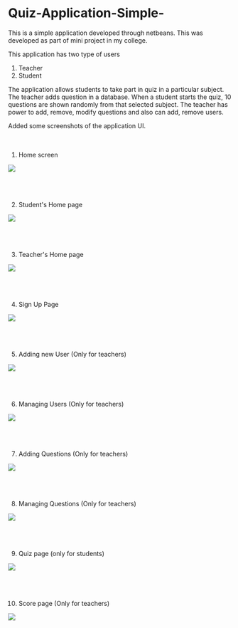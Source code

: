 # Quiz-Application-Simple-

This is a simple application developed through netbeans. This was developed as part of mini project in my college.

This application has two type of users
  1. Teacher
  2. Student
  
The application allows students to take part in quiz in a particular subject. The teacher adds question in a database. When a student starts the quiz, 10 questions are shown randomly from that selected subject. The teacher has power to add, remove, modify questions and also can add, remove users.

Added some screenshots of the application UI.
<br><br><br>

1. Home screen

![](images/Home%20Screen.JPG)
<br><br><br><br>

2. Student's Home page

![](images/Student%20Homepage.JPG)
<br><br><br><br>

3. Teacher's Home page

![](images/Teacher%20Homepage.JPG)
<br><br><br><br>

4. Sign Up Page 

![](images/Sign%20UP.JPG)
<br><br><br><br>

5. Adding new User (Only for teachers)

![](images/Adding%20New%20user.JPG)
<br><br><br><br>

6. Managing Users (Only for teachers)

![](images/Users.JPG)
<br><br><br><br>

7. Adding Questions (Only for teachers)

![](images/Adding%20Questions.JPG)
<br><br><br><br>

8. Managing Questions (Only for teachers)

![](images/Questions.JPG)
<br><br><br><br>

9. Quiz page (only for students)

![](images/Quiz.JPG)
<br><br><br><br>

10. Score page (Only for teachers)

![](images/Scores.JPG)
<br><br>
